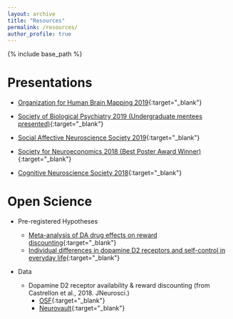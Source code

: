 ```yaml
---
layout: archive
title: "Resources"
permalink: /resources/
author_profile: true
---
```


{% include base_path %}

Presentations
======
* [Organization for Human Brain Mapping 2019](https://jcastrel.github.io/files/ohbm_2019.pdf){:target="_blank"}

* [Society of Biological Psychiatry 2019 (Undergraduate mentees presented)](https://jcastrel.github.io/files/sobp_2019.pdf){:target="_blank"}

* [Social Affective Neuroscience Society 2019](https://jcastrel.github.io/files/sans_2019.pdf){:target="_blank"}

* [Society for Neuroeconomics 2018 (Best Poster Award Winner)](https://jcastrel.github.io/files/sne_2018.pdf){:target="_blank"}

* [Cognitive Neuroscience Society 2018](https://jcastrel.github.io/files/cns_2018.pdf){:target="_blank"}

Open Science
======
* Pre-registered Hypotheses
	* [Meta-analysis of DA drug effects on reward discounting](https://osf.io/r8cjw/register/565fb3678c5e4a66b5582f67?view_only=fe7c991b575a43ee88bc9cdc4b93099f){:target="_blank"}
	* [Individual differences in dopamine D2 receptors and self-control in everyday life](https://osf.io/vnq8h/register/565fb3678c5e4a66b5582f67?view_only=3955c0cf9baf4647a0abc33b9719fb11){:target="_blank"}

* Data
	* Dopamine D2 receptor availability & reward discounting (from Castrellon et al., 2018. JNeurosci.)
		* [OSF](https://osf.io/htq56/){:target="_blank"}
		* [Neurovault](https://neurovault.org/collections/3868/){:target="_blank"}